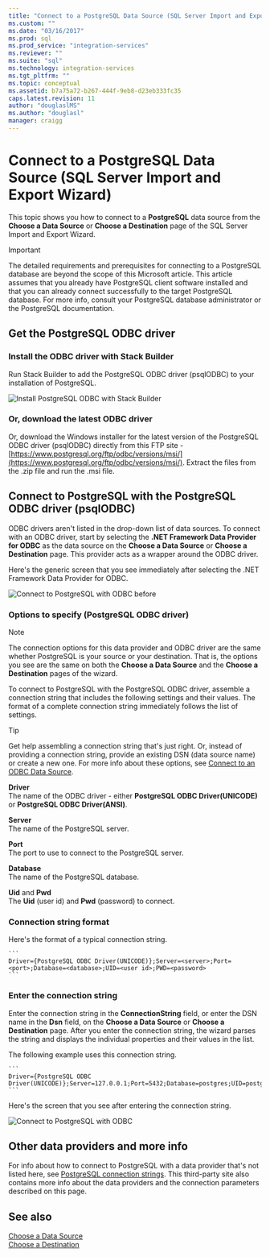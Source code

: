 ```yaml
---
title: "Connect to a PostgreSQL Data Source (SQL Server Import and Export Wizard) | Microsoft Docs"
ms.custom: ""
ms.date: "03/16/2017"
ms.prod: sql
ms.prod_service: "integration-services"
ms.reviewer: ""
ms.suite: "sql"
ms.technology: integration-services
ms.tgt_pltfrm: ""
ms.topic: conceptual
ms.assetid: b7a75a72-b267-444f-9eb8-d23eb333fc35
caps.latest.revision: 11
author: "douglaslMS"
ms.author: "douglasl"
manager: craigg
---
```

# Connect to a PostgreSQL Data Source (SQL Server Import and Export Wizard)
This topic shows you how to connect to a **PostgreSQL** data source from the **Choose a Data Source** or **Choose a Destination** page of the SQL Server Import and Export Wizard. 

> [!IMPORTANT]
> The detailed requirements and prerequisites for connecting to a PostgreSQL database are beyond the scope of this Microsoft article. This article assumes that you already have PostgreSQL client software installed and that you can already connect successfully to the target PostgreSQL database. For more info, consult your PostgreSQL database administrator or the PostgreSQL documentation.

## Get the PostgreSQL ODBC driver

### Install the ODBC driver with Stack Builder
Run Stack Builder to add the PostgreSQL ODBC driver (psqlODBC) to your installation of PostgreSQL.

![Install PostgreSQL ODBC with Stack Builder](../../integration-services/import-export-data/media/install-postgresql-odbc-with-stack-builder.png)

### Or, download the latest ODBC driver
Or, download the Windows installer for the latest version of the PostgreSQL ODBC driver (psqlODBC) directly from this FTP site - [https://www.postgresql.org/ftp/odbc/versions/msi/](https://www.postgresql.org/ftp/odbc/versions/msi/). Extract the files from the .zip file and run the .msi file.

## Connect to PostgreSQL with the PostgreSQL ODBC driver (psqlODBC)
ODBC drivers aren't listed in the drop-down list of data sources. To connect with an ODBC driver, start by selecting the **.NET Framework Data Provider for ODBC** as the data source on the **Choose a Data Source** or **Choose a Destination** page. This provider acts as a wrapper around the ODBC driver.

Here's the generic screen that you see immediately after selecting the .NET Framework Data Provider for ODBC.

![Connect to PostgreSQL with ODBC before](../../integration-services/import-export-data/media/connect-to-sql-with-odbc-before.jpg)

### Options to specify (PostgreSQL ODBC driver)

> [!NOTE]
> The connection options for this data provider and ODBC driver are the same whether PostgreSQL is your source or your destination. That is, the options you see are the same on both the **Choose a Data Source** and the **Choose a Destination** pages of the wizard.

To connect to PostgreSQL with the PostgreSQL ODBC driver, assemble a connection string that includes the following settings and their values. The format of a complete connection string immediately follows the list of settings.

> [!TIP]
> Get help assembling a connection string that's just right. Or, instead of providing a connection string, provide an existing DSN (data source name) or create a new one. For more info about these options, see [Connect to an ODBC Data Source](../../integration-services/import-export-data/connect-to-an-odbc-data-source-sql-server-import-and-export-wizard.md).

**Driver**  
The name of the ODBC driver - either **PostgreSQL ODBC Driver(UNICODE)** or **PostgreSQL ODBC Driver(ANSI)**.

**Server**  
The name of the PostgreSQL server. 

**Port**  
The port to use to connect to the PostgreSQL server.

**Database**  
The name of the PostgreSQL database.

**Uid** and **Pwd**   
The **Uid** (user id) and **Pwd** (password) to connect.

### Connection string format
Here's the format of a typical connection string. 

    ```
    Driver={PostgreSQL ODBC Driver(UNICODE)};Server=<server>;Port=<port>;Database=<database>;UID=<user id>;PWD=<password>
    ```

### Enter the connection string
Enter the connection string in the **ConnectionString** field, or enter the DSN name in the **Dsn** field, on the **Choose a Data Source** or **Choose a Destination** page. After you enter the connection string, the wizard parses the string and displays the individual properties and their values in the list.

The following example uses this connection string.

    ```
    Driver={PostgreSQL ODBC Driver(UNICODE)};Server=127.0.0.1;Port=5432;Database=postgres;UID=postgres;PWD=********
    ```

Here's the screen that you see after entering the connection string.

![Connect to PostgreSQL with ODBC](../../integration-services/import-export-data/media/connect-to-postgresql-with-odbc.png)

## Other data providers and more info
For info about how to connect to PostgreSQL with a data provider that's not listed here, see [PostgreSQL connection strings](https://www.connectionstrings.com/postgresql/). This third-party site also contains more info about the data providers and the connection parameters described on this page.

## See also
[Choose a Data Source](../../integration-services/import-export-data/choose-a-data-source-sql-server-import-and-export-wizard.md)  
[Choose a Destination](../../integration-services/import-export-data/choose-a-destination-sql-server-import-and-export-wizard.md)


